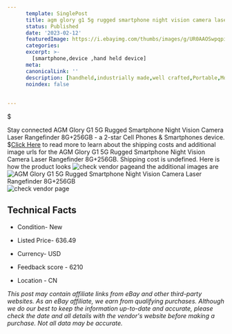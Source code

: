 ```yaml
---
      template: SinglePost
      title: agm glory g1 5g rugged smartphone night vision camera laser rangefinder 8g 256gb
      status: Published
      date: '2023-02-12'
      featuredImage: https://i.ebayimg.com/thumbs/images/g/UR0AAOSwpqpiOfdA/s-l225.jpg
      categories: 
      excerpt: >-
        [smartphone,device ,hand held device]
      meta:
      canonicalLink: ''
      description: [handheld,industrially made,well crafted,Portable,Mobile,Compact,Convenient,Lightweight,Maneuverable,Man-portable,Miniature,Carriable,Hand-held,Light,Holdable,Transportable,Mobile device,Pocket-sized,On-the-go,Wireless,Cordless,Compact size,Convenient size, smartphone,device ,hand held device]
      noindex: false
      
        
---
```

$

Stay connected AGM Glory G1 5G Rugged Smartphone Night Vision Camera Laser Rangefinder 8G+256GB - a 2-star Cell Phones & Smartphones device.
$[Click Here](https://www.ebay.com/itm/325113533624?hash=item4bb246d4b8%3Ag%3AUR0AAOSwpqpiOfdA&mkevt=1&mkcid=1&mkrid=711-53200-19255-0&campid=%253CePNCampaignId%253E&customid=%253CreferenceId%253E&toolid=10049) to read more to learn about the shipping costs and additional image urls for the AGM Glory G1 5G Rugged Smartphone Night Vision Camera Laser Rangefinder 8G+256GB. Shipping cost is undefined. Here is how the product looks ![check vendor page](https://i.ebayimg.com/thumbs/images/g/UR0AAOSwpqpiOfdA/s-l225.jpg)and the additional images are![AGM Glory G1 5G Rugged Smartphone Night Vision Camera Laser Rangefinder 8G+256GB](https://i.ebayimg.com/images/g/UR0AAOSwpqpiOfdA/s-l1200.jpg)![check vendor page](https://origin-galleryplus.ebayimg.com/ws/web/325113533624_2_0_1/225x225.jpg,https://origin-galleryplus.ebayimg.com/ws/web/325113533624_3_0_1/225x225.jpg,https://origin-galleryplus.ebayimg.com/ws/web/325113533624_4_0_1/225x225.jpg,https://origin-galleryplus.ebayimg.com/ws/web/325113533624_5_0_1/225x225.jpg,https://origin-galleryplus.ebayimg.com/ws/web/325113533624_6_0_1/225x225.jpg,https://origin-galleryplus.ebayimg.com/ws/web/325113533624_7_0_1/225x225.jpg,https://origin-galleryplus.ebayimg.com/ws/web/325113533624_8_0_1/225x225.jpg,https://origin-galleryplus.ebayimg.com/ws/web/325113533624_9_0_1/225x225.jpg,https://origin-galleryplus.ebayimg.com/ws/web/325113533624_10_0_1/225x225.jpg,https://origin-galleryplus.ebayimg.com/ws/web/325113533624_11_0_1/225x225.jpg,https://origin-galleryplus.ebayimg.com/ws/web/325113533624_12_0_1/225x225.jpg)



 ## Technical Facts 



     
      

 - Condition- New 


      

 - Listed Price- 636.49 


      

 - Currency- USD 


      

 - Feedback score - 6210 


      

 - Location - CN 


      
      

 *_This post may contain affiliate links from eBay and other third-party websites. As an eBay affiliate, we earn from qualifying purchases. Although we do our best to keep the information up-to-date and accurate, please check the date and all details with the vendor's website before making a purchase. Not all data may be accurate._*






